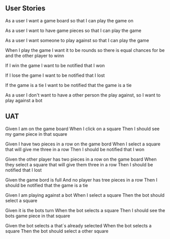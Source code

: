 ﻿## User Stories

As a user I want a game board so that I can play the game on

As a user I want to have game pieces so that I can play the game

As a user I want someone to play against so that I can play the game

When I play the game I want it to be rounds so there is equal chances for be and the other player to winn

If I win the game I want to be notified that I won

If I lose the game I want to be notified that I lost

If the game is a tie I want to be notified that the game is a tie

As a user I don't want to have a other person the play against, so I want to play against a bot

## UAT

Given I am on the game board
When I click on a square
Then I should see my game piece in that square

Given I have two pieces in a row on the game bord
When I select a square that will give me three in a row
Then I should be notified that I won 

Given the other player has two pieces in a row on the game board
When they select a square that will give them three in a row
Then I should be notified that I lost

Given the game bord is full
And no player has tree pieces in a row
Then I should be notified that the game is a tie

Given I am playing against a bot
When I select a square
Then the bot should select a square

Given it is the bots turn
When the bot selects a square
Then I should see the bots game piece in that square

Given the bot selects a that´s already selected
When the bot selects a square
Then the bot should select a other square


